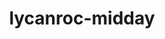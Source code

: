 ---
id: 745
title: lycanroc-midday
types: [rock]
image: https://raw.githubusercontent.com/PokeAPI/sprites/master/sprites/pokemon/745.png
---
